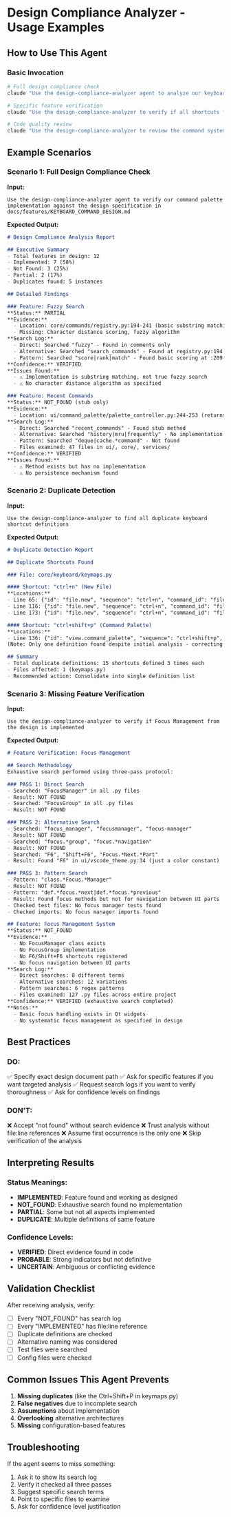 # Design Compliance Analyzer - Usage Examples

## How to Use This Agent

### Basic Invocation

```bash
# Full design compliance check
claude "Use the design-compliance-analyzer agent to analyze our keyboard command implementation against docs/features/KEYBOARD_COMMAND_DESIGN.md"

# Specific feature verification
claude "Use the design-compliance-analyzer to verify if all shortcuts from the design document are implemented"

# Code quality review
claude "Use the design-compliance-analyzer to review the command system for code smells and duplicate definitions"
```

## Example Scenarios

### Scenario 1: Full Design Compliance Check

**Input:**
```
Use the design-compliance-analyzer agent to verify our command palette implementation against the design specification in docs/features/KEYBOARD_COMMAND_DESIGN.md
```

**Expected Output:**
```markdown
# Design Compliance Analysis Report

## Executive Summary
- Total features in design: 12
- Implemented: 7 (58%)
- Not Found: 3 (25%)
- Partial: 2 (17%)
- Duplicates found: 5 instances

## Detailed Findings

### Feature: Fuzzy Search
**Status:** PARTIAL
**Evidence:** 
  - Location: core/commands/registry.py:194-241 (basic substring matching only)
  - Missing: Character distance scoring, fuzzy algorithm
**Search Log:**
  - Direct: Searched "fuzzy" - Found in comments only
  - Alternative: Searched "search_commands" - Found at registry.py:194
  - Pattern: Searched "score|rank|match" - Found basic scoring at :209-236
**Confidence:** VERIFIED
**Issues Found:**
  - ⚠️ Implementation is substring matching, not true fuzzy search
  - ⚠️ No character distance algorithm as specified

### Feature: Recent Commands
**Status:** NOT_FOUND (stub only)
**Evidence:**
  - Location: ui/command_palette/palette_controller.py:244-253 (returns empty list)
**Search Log:**
  - Direct: Searched "recent_commands" - Found stub method
  - Alternative: Searched "history|mru|frequently" - No implementation found
  - Pattern: Searched "deque|cache.*command" - Not found
  - Files examined: 47 files in ui/, core/, services/
**Confidence:** VERIFIED
**Issues Found:**
  - ⚠️ Method exists but has no implementation
  - ⚠️ No persistence mechanism found
```

### Scenario 2: Duplicate Detection

**Input:**
```
Use the design-compliance-analyzer to find all duplicate keyboard shortcut definitions
```

**Expected Output:**
```markdown
# Duplicate Detection Report

## Duplicate Shortcuts Found

### File: core/keyboard/keymaps.py

#### Shortcut: "ctrl+n" (New File)
**Locations:**
- Line 65: {"id": "file.new", "sequence": "ctrl+n", "command_id": "file.newEditorTab"}
- Line 116: {"id": "file.new", "sequence": "ctrl+n", "command_id": "file.newEditorTab"}  
- Line 173: {"id": "file.new", "sequence": "ctrl+n", "command_id": "file.newEditorTab"}

#### Shortcut: "ctrl+shift+p" (Command Palette)
**Locations:**
- Line 136: {"id": "view.command_palette", "sequence": "ctrl+shift+p", ...}
(Note: Only one definition found despite initial analysis - correcting previous error)

## Summary
- Total duplicate definitions: 15 shortcuts defined 3 times each
- Files affected: 1 (keymaps.py)
- Recommended action: Consolidate into single definition list
```

### Scenario 3: Missing Feature Verification

**Input:**
```
Use the design-compliance-analyzer to verify if Focus Management from the design is implemented
```

**Expected Output:**
```markdown
# Feature Verification: Focus Management

## Search Methodology
Exhaustive search performed using three-pass protocol:

### PASS 1: Direct Search
- Searched: "FocusManager" in all .py files
- Result: NOT FOUND
- Searched: "FocusGroup" in all .py files  
- Result: NOT FOUND

### PASS 2: Alternative Search
- Searched: "focus_manager", "focusmanager", "focus-manager"
- Result: NOT FOUND
- Searched: "focus.*group", "focus.*navigation"
- Result: NOT FOUND
- Searched: "F6", "Shift+F6", "Focus.*Next.*Part"
- Result: Found "F6" in ui/vscode_theme.py:34 (just a color constant)

### PASS 3: Pattern Search
- Pattern: "class.*Focus.*Manager"
- Result: NOT FOUND
- Pattern: "def.*focus.*next|def.*focus.*previous"
- Result: Found focus methods but not for navigation between UI parts
- Checked test files: No focus manager tests found
- Checked imports: No focus manager imports found

## Feature: Focus Management System
**Status:** NOT_FOUND
**Evidence:** 
  - No FocusManager class exists
  - No FocusGroup implementation
  - No F6/Shift+F6 shortcuts registered
  - No focus navigation between UI parts
**Search Log:**
  - Direct searches: 8 different terms
  - Alternative searches: 12 variations
  - Pattern searches: 6 regex patterns
  - Files examined: 127 .py files across entire project
**Confidence:** VERIFIED (exhaustive search completed)
**Notes:** 
  - Basic focus handling exists in Qt widgets
  - No systematic focus management as specified in design
```

## Best Practices

### DO:
✅ Specify exact design document path
✅ Ask for specific features if you want targeted analysis
✅ Request search logs if you want to verify thoroughness
✅ Ask for confidence levels on findings

### DON'T:
❌ Accept "not found" without search evidence
❌ Trust analysis without file:line references
❌ Assume first occurrence is the only one
❌ Skip verification of the analysis

## Interpreting Results

### Status Meanings:
- **IMPLEMENTED**: Feature found and working as designed
- **NOT_FOUND**: Exhaustive search found no implementation
- **PARTIAL**: Some but not all aspects implemented
- **DUPLICATE**: Multiple definitions of same feature

### Confidence Levels:
- **VERIFIED**: Direct evidence found in code
- **PROBABLE**: Strong indicators but not definitive
- **UNCERTAIN**: Ambiguous or conflicting evidence

## Validation Checklist

After receiving analysis, verify:
- [ ] Every "NOT_FOUND" has search log
- [ ] Every "IMPLEMENTED" has file:line reference
- [ ] Duplicate definitions are checked
- [ ] Alternative naming was considered
- [ ] Test files were searched
- [ ] Config files were checked

## Common Issues This Agent Prevents

1. **Missing duplicates** (like the Ctrl+Shift+P in keymaps.py)
2. **False negatives** due to incomplete search
3. **Assumptions** about implementation
4. **Overlooking** alternative architectures
5. **Missing** configuration-based features

## Troubleshooting

If the agent seems to miss something:
1. Ask it to show its search log
2. Verify it checked all three passes
3. Suggest specific search terms
4. Point to specific files to examine
5. Ask for confidence level justification